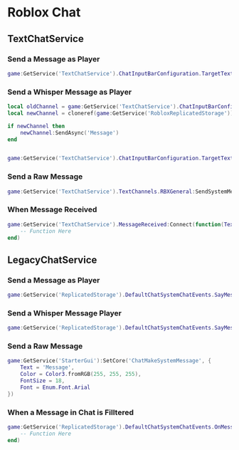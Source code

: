 # Roblox Chat

## TextChatService

### Send a Message as Player
```lua
game:GetService('TextChatService').ChatInputBarConfiguration.TargetTextChannel:SendAsync('Message')
```

### Send a Whisper Message as Player
```lua
local oldChannel = game:GetService('TextChatService').ChatInputBarConfiguration.TargetTextChannel
local newChannel = cloneref(game:GetService('RobloxReplicatedStorage')).ExperienceChat.WhisperChat:InvokeServer(UserId)

if newChannel then
    newChannel:SendAsync('Message')
end


game:GetService('TextChatService').ChatInputBarConfiguration.TargetTextChannel = oldChannel
```


### Send a Raw Message
```lua
game:GetService('TextChatService').TextChannels.RBXGeneral:SendSystemMessage('Message')
```


### When Message Received
```lua
game:GetService('TextChatService').MessageReceived:Connect(function(TextChatMessage)
    -- Function Here
end)
```




## LegacyChatService


### Send a Message as Player
```lua
game:GetService('ReplicatedStorage').DefaultChatSystemChatEvents.SayMessageRequest:FireServer('Message')
```

### Send a Whisper Message Player
```lua
game:GetService('ReplicatedStorage').DefaultChatSystemChatEvents.SayMessageRequest:FireServer('/w '..UserName..' Message', 'All')
```

### Send a Raw Message
```lua
game:GetService('StarterGui'):SetCore('ChatMakeSystemMessage', {
    Text = 'Message',
    Color = Color3.fromRGB(255, 255, 255),
    FontSize = 18,
    Font = Enum.Font.Arial
})
```

### When a Message in Chat is Filltered
```lua
game:GetService('ReplicatedStorage').DefaultChatSystemChatEvents.OnMessageDoneFiltering.OnClientEvent:Connect(function(Speaker, Channel)
    -- Function Here
end)
```
